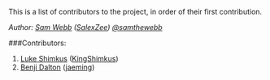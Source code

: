 This is a list of contributors to the project, in order of their first contribution.

*Author: [Sam Webb](http://samwebb.me/) ([SalexZee](https://github.com/salexzee)) [@samthewebb](https://twitter.com/SamTheWebb)*

###Contributors:

1. [Luke Shimkus](http://lukeshimkus.com/) ([KingShimkus](https://github.com/KingShimkus))
2. [Benji Dalton](http://benji.herokuapp.com/) ([jaeming](https://github.com/jaeming?tab=repositories))